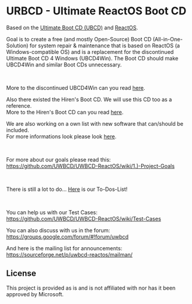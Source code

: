 # URBCD - Ultimate ReactOS Boot CD

Based on the [Ultimate Boot CD (UBCD)](https://github.com/UWBCD/UWBCD-ReactOS/wiki/UBCD) and [ReactOS](https://www.reactos.org/).

Goal is to create a free (and mostly Open-Source) Boot CD (All-in-One-Solution) for system repair & maintenance that is based on ReactOS (a Windows-compatible OS) and is a replacement for the discontinued Ultimate Boot CD 4 Windows (UBCD4Win). The Boot CD should make UBCD4Win and similar Boot CDs unnecessary.  

<br>

More to the discontinued UBCD4Win can you read [here](https://github.com/UWBCD/UWBCD-ReactOS/wiki/Software-List-3:-UBCD4Win).  

Also there existed the Hiren's Boot CD. We will use this CD too as a reference.  
More to the Hiren's Boot CD can you read [here](https://github.com/UWBCD/UWBCD-ReactOS/wiki/Software-List-4:-Hiren's).  

We are also working on a own list with new software that can/should be included.  
For more informations look please look [here](https://github.com/UWBCD/UWBCD-ReactOS/wiki/Software-List-1:-Our-own).  

<br>

For more about our goals please read this: https://github.com/UWBCD/UWBCD-ReactOS/wiki/1.)-Project-Goals  

<br>

There is still a lot to do... [Here](https://github.com/UWBCD/UWBCD-ReactOS/wiki/To-Dos) is our To-Dos-List!  

<br>

You can help us with our Test Cases:  
https://github.com/UWBCD/UWBCD-ReactOS/wiki/Test-Cases  

You can also discuss with us in the forum:  
https://groups.google.com/forum/#!forum/uwbcd  

And here is the mailing list for announcements:  
https://sourceforge.net/p/uwbcd-reactos/mailman/  

## License

This project is provided as is and is not affiliated with nor has it been approved by Microsoft.
